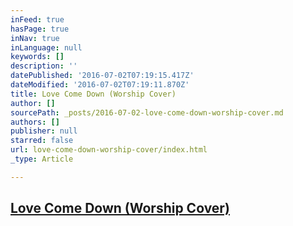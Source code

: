 ```yaml
---
inFeed: true
hasPage: true
inNav: true
inLanguage: null
keywords: []
description: ''
datePublished: '2016-07-02T07:19:15.417Z'
dateModified: '2016-07-02T07:19:11.870Z'
title: Love Come Down (Worship Cover)
author: []
sourcePath: _posts/2016-07-02-love-come-down-worship-cover.md
authors: []
publisher: null
starred: false
url: love-come-down-worship-cover/index.html
_type: Article

---
```

## [Love Come Down (Worship Cover)][0]

[0]: https://www.reverbnation.com/steadfast/song/24091433-love-come-down-worship-cover